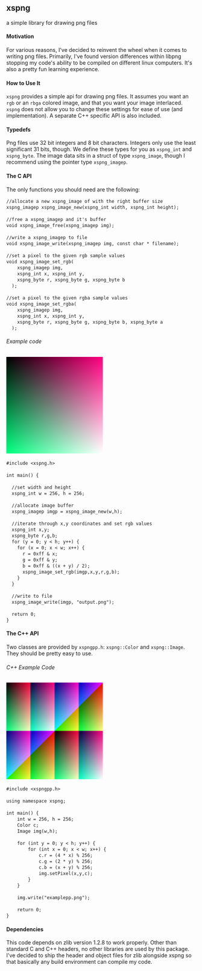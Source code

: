 ## xspng

a simple library for drawing png files

#### Motivation

For various reasons, I've decided to reinvent the wheel when it comes to
writing png files. Primarily, I've found version differences within libpng
stopping my code's ability to be compiled on different linux computers. It's
also a pretty fun learning experience.

#### How to Use It

`xspng` provides a simple api for drawing png files. It assumes you want an
`rgb` or an `rbga` colored image, and that you want your image interlaced.
`xspng` does not allow you to change these settings for ease of use (and
implementation). A separate C++ specific API is also included.

#### Typedefs

Png files use 32 bit integers and 8 bit characters. Integers only use the
least significant 31 bits, though. We define these types for you as `xspng_int`
and `xspng_byte`. The image data sits in a struct of type `xspng_image`, though
I recommend using the pointer type `xspng_imagep`.

#### The C API

The only functions you should need are the following:

    //allocate a new xspng_image of with the right buffer size
    xspng_imagep xspng_image_new(xspng_int width, xspng_int height);
    
    //free a xspng_imagep and it's buffer
    void xspng_image_free(xspng_imagep img);
    
    //write a xspng_imagep to file
    void xspng_image_write(xspng_imagep img, const char * filename);
    
    //set a pixel to the given rgb sample values
    void xspng_image_set_rgb(
        xspng_imagep img,
        xspng_int x, xspng_int y,
        xspng_byte r, xspng_byte g, xspng_byte b
      );
    
    //set a pixel to the given rgba sample values
    void xspng_image_set_rgba(
        xspng_imagep img,
        xspng_int x, xspng_int y,
        xspng_byte r, xspng_byte g, xspng_byte b, xspng_byte a
      );

###### Example code

![generated by the below example C code](/examples/example.png)

    #include <xspng.h>
    
    int main() {
      
      //set width and height
      xspng_int w = 256, h = 256;
      
      //allocate image buffer
      xspng_imagep imgp = xspng_image_new(w,h);
      
      //iterate through x,y coordinates and set rgb values
      xspng_int x,y;
      xspng_byte r,g,b;
      for (y = 0; y < h; y++) {
        for (x = 0; x < w; x++) {
          r = 0xff & x;
          g = 0xff & y;
          b = 0xff & ((x + y) / 2);
          xspng_image_set_rgb(imgp,x,y,r,g,b);
        }
      }
      
      //write to file
      xspng_image_write(imgp, "output.png");
      
      return 0;
    }

#### The C++ API

Two classes are provided by `xspngpp.h`: `xspng::Color` and `xspng::Image`.
They should be pretty easy to use.

###### C++ Example Code

![generated by the below code sample](/examples/examplepp.png)

    #include <xspngpp.h>
    
    using namespace xspng;
    
    int main() {
        int w = 256, h = 256;
        Color c;
        Image img(w,h);
        
        for (int y = 0; y < h; y++) {
            for (int x = 0; x < w; x++) {
                c.r = (4 * x) % 256;
                c.g = (2 * y) % 256;
                c.b = (x + y) % 256;
                img.setPixel(x,y,c);
            }
        }
        
        img.write("examplepp.png");
        
        return 0;
    }

#### Dependencies

This code depends on zlib version 1.2.8 to work properly. Other than standard C and
C++ headers, no other libraries are used by this package. I've decided to ship the
header and object files for zlib alongside xspng so that basically any build
environment can compile my code.

